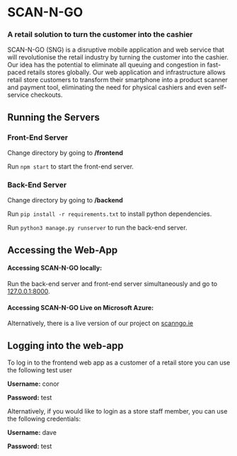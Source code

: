 # SCAN-N-GO
### A retail solution to turn the customer into the cashier

SCAN-N-GO (SNG) is a disruptive mobile application and web service that will revolutionise the retail industry by turning the customer into the cashier. Our idea has the potential to eliminate all queuing and congestion in fast-paced retails stores globally. 
Our web application and infrastructure allows retail store customers to transform their smartphone into a product scanner and payment tool, eliminating the need for physical cashiers and even self-service checkouts.

## Running the Servers

### Front-End Server
Change directory by going to **/frontend**

Run `npm start` to start the front-end server.

### Back-End Server
Change directory by going to **/backend**

Run `pip install -r requirements.txt` to install python dependencies.

Run `python3 manage.py runserver` to run the back-end server.

## Accessing the Web-App

#### Accessing SCAN-N-GO locally: 

Run the back-end server and front-end server simultaneously and go to [127.0.0.1:8000](127.0.0.1:8000).

#### Accessing SCAN-N-GO Live on Microsoft Azure:
Alternatively, there is a live version of our project on [scanngo.ie](https://www.scanngo.ie)

## Logging into the web-app

To log in to the frontend web app as a customer of a retail store you can use the following test user

**Username:** conor

**Password:** test

Alternatively, if you would like to login as a store staff member, you can use the following credentials:

**Username:** dave

**Password:** test